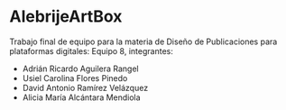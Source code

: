 # AlebrijeArtBox

Trabajo final de equipo para la materia de Diseño de Publicaciones para plataformas digitales:
Equipo 8, integrantes:
- Adrián Ricardo Aguilera Rangel 
- Usiel Carolina Flores Pinedo 
- David Antonio Ramírez Velázquez 
- Alicia María Alcántara Mendiola 
